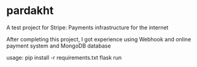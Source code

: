 # pardakht
A test project for Stripe: Payments infrastructure for the internet

After completing this project, I got experience using Webhook and online payment system and MongoDB database

usage: pip install -r requirements.txt
flask run
